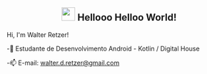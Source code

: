 <span align="center">

## <img src="https://raw.githubusercontent.com/iampavangandhi/iampavangandhi/master/gifs/Hi.gif" width="30px"> Hellooo Helloo World! </h2>

</span>

Hi, I'm Walter Retzer!

-💬 Estudante de Desenvolvimento Android - Kotlin / Digital House


-📫 E-mail: walter.d.retzer@gmail.com
